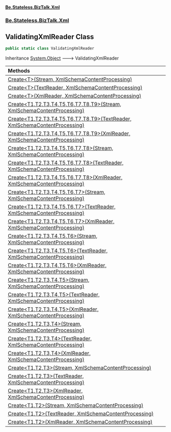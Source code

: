 #### [Be.Stateless.BizTalk.Xml](README.md 'README')
### [Be.Stateless.BizTalk.Xml](Be.Stateless.BizTalk.Xml.md 'Be.Stateless.BizTalk.Xml')

## ValidatingXmlReader Class

```csharp
public static class ValidatingXmlReader
```

Inheritance [System.Object](https://docs.microsoft.com/en-us/dotnet/api/System.Object 'System.Object') &#129106; ValidatingXmlReader

| Methods | |
| :--- | :--- |
| [Create&lt;T&gt;(Stream, XmlSchemaContentProcessing)](ValidatingXmlReader.Create_T_(Stream,XmlSchemaContentProcessing).md 'Be.Stateless.BizTalk.Xml.ValidatingXmlReader.Create<T>(System.IO.Stream, System.Xml.Schema.XmlSchemaContentProcessing)') | |
| [Create&lt;T&gt;(TextReader, XmlSchemaContentProcessing)](ValidatingXmlReader.Create_T_(TextReader,XmlSchemaContentProcessing).md 'Be.Stateless.BizTalk.Xml.ValidatingXmlReader.Create<T>(System.IO.TextReader, System.Xml.Schema.XmlSchemaContentProcessing)') | |
| [Create&lt;T&gt;(XmlReader, XmlSchemaContentProcessing)](ValidatingXmlReader.Create_T_(XmlReader,XmlSchemaContentProcessing).md 'Be.Stateless.BizTalk.Xml.ValidatingXmlReader.Create<T>(System.Xml.XmlReader, System.Xml.Schema.XmlSchemaContentProcessing)') | |
| [Create&lt;T1,T2,T3,T4,T5,T6,T7,T8,T9&gt;(Stream, XmlSchemaContentProcessing)](ValidatingXmlReader.Create_T1,T2,T3,T4,T5,T6,T7,T8,T9_(Stream,XmlSchemaContentProcessing).md 'Be.Stateless.BizTalk.Xml.ValidatingXmlReader.Create<T1,T2,T3,T4,T5,T6,T7,T8,T9>(System.IO.Stream, System.Xml.Schema.XmlSchemaContentProcessing)') | |
| [Create&lt;T1,T2,T3,T4,T5,T6,T7,T8,T9&gt;(TextReader, XmlSchemaContentProcessing)](ValidatingXmlReader.Create_T1,T2,T3,T4,T5,T6,T7,T8,T9_(TextReader,XmlSchemaContentProcessing).md 'Be.Stateless.BizTalk.Xml.ValidatingXmlReader.Create<T1,T2,T3,T4,T5,T6,T7,T8,T9>(System.IO.TextReader, System.Xml.Schema.XmlSchemaContentProcessing)') | |
| [Create&lt;T1,T2,T3,T4,T5,T6,T7,T8,T9&gt;(XmlReader, XmlSchemaContentProcessing)](ValidatingXmlReader.Create_T1,T2,T3,T4,T5,T6,T7,T8,T9_(XmlReader,XmlSchemaContentProcessing).md 'Be.Stateless.BizTalk.Xml.ValidatingXmlReader.Create<T1,T2,T3,T4,T5,T6,T7,T8,T9>(System.Xml.XmlReader, System.Xml.Schema.XmlSchemaContentProcessing)') | |
| [Create&lt;T1,T2,T3,T4,T5,T6,T7,T8&gt;(Stream, XmlSchemaContentProcessing)](ValidatingXmlReader.Create_T1,T2,T3,T4,T5,T6,T7,T8_(Stream,XmlSchemaContentProcessing).md 'Be.Stateless.BizTalk.Xml.ValidatingXmlReader.Create<T1,T2,T3,T4,T5,T6,T7,T8>(System.IO.Stream, System.Xml.Schema.XmlSchemaContentProcessing)') | |
| [Create&lt;T1,T2,T3,T4,T5,T6,T7,T8&gt;(TextReader, XmlSchemaContentProcessing)](ValidatingXmlReader.Create_T1,T2,T3,T4,T5,T6,T7,T8_(TextReader,XmlSchemaContentProcessing).md 'Be.Stateless.BizTalk.Xml.ValidatingXmlReader.Create<T1,T2,T3,T4,T5,T6,T7,T8>(System.IO.TextReader, System.Xml.Schema.XmlSchemaContentProcessing)') | |
| [Create&lt;T1,T2,T3,T4,T5,T6,T7,T8&gt;(XmlReader, XmlSchemaContentProcessing)](ValidatingXmlReader.Create_T1,T2,T3,T4,T5,T6,T7,T8_(XmlReader,XmlSchemaContentProcessing).md 'Be.Stateless.BizTalk.Xml.ValidatingXmlReader.Create<T1,T2,T3,T4,T5,T6,T7,T8>(System.Xml.XmlReader, System.Xml.Schema.XmlSchemaContentProcessing)') | |
| [Create&lt;T1,T2,T3,T4,T5,T6,T7&gt;(Stream, XmlSchemaContentProcessing)](ValidatingXmlReader.Create_T1,T2,T3,T4,T5,T6,T7_(Stream,XmlSchemaContentProcessing).md 'Be.Stateless.BizTalk.Xml.ValidatingXmlReader.Create<T1,T2,T3,T4,T5,T6,T7>(System.IO.Stream, System.Xml.Schema.XmlSchemaContentProcessing)') | |
| [Create&lt;T1,T2,T3,T4,T5,T6,T7&gt;(TextReader, XmlSchemaContentProcessing)](ValidatingXmlReader.Create_T1,T2,T3,T4,T5,T6,T7_(TextReader,XmlSchemaContentProcessing).md 'Be.Stateless.BizTalk.Xml.ValidatingXmlReader.Create<T1,T2,T3,T4,T5,T6,T7>(System.IO.TextReader, System.Xml.Schema.XmlSchemaContentProcessing)') | |
| [Create&lt;T1,T2,T3,T4,T5,T6,T7&gt;(XmlReader, XmlSchemaContentProcessing)](ValidatingXmlReader.Create_T1,T2,T3,T4,T5,T6,T7_(XmlReader,XmlSchemaContentProcessing).md 'Be.Stateless.BizTalk.Xml.ValidatingXmlReader.Create<T1,T2,T3,T4,T5,T6,T7>(System.Xml.XmlReader, System.Xml.Schema.XmlSchemaContentProcessing)') | |
| [Create&lt;T1,T2,T3,T4,T5,T6&gt;(Stream, XmlSchemaContentProcessing)](ValidatingXmlReader.Create_T1,T2,T3,T4,T5,T6_(Stream,XmlSchemaContentProcessing).md 'Be.Stateless.BizTalk.Xml.ValidatingXmlReader.Create<T1,T2,T3,T4,T5,T6>(System.IO.Stream, System.Xml.Schema.XmlSchemaContentProcessing)') | |
| [Create&lt;T1,T2,T3,T4,T5,T6&gt;(TextReader, XmlSchemaContentProcessing)](ValidatingXmlReader.Create_T1,T2,T3,T4,T5,T6_(TextReader,XmlSchemaContentProcessing).md 'Be.Stateless.BizTalk.Xml.ValidatingXmlReader.Create<T1,T2,T3,T4,T5,T6>(System.IO.TextReader, System.Xml.Schema.XmlSchemaContentProcessing)') | |
| [Create&lt;T1,T2,T3,T4,T5,T6&gt;(XmlReader, XmlSchemaContentProcessing)](ValidatingXmlReader.Create_T1,T2,T3,T4,T5,T6_(XmlReader,XmlSchemaContentProcessing).md 'Be.Stateless.BizTalk.Xml.ValidatingXmlReader.Create<T1,T2,T3,T4,T5,T6>(System.Xml.XmlReader, System.Xml.Schema.XmlSchemaContentProcessing)') | |
| [Create&lt;T1,T2,T3,T4,T5&gt;(Stream, XmlSchemaContentProcessing)](ValidatingXmlReader.Create_T1,T2,T3,T4,T5_(Stream,XmlSchemaContentProcessing).md 'Be.Stateless.BizTalk.Xml.ValidatingXmlReader.Create<T1,T2,T3,T4,T5>(System.IO.Stream, System.Xml.Schema.XmlSchemaContentProcessing)') | |
| [Create&lt;T1,T2,T3,T4,T5&gt;(TextReader, XmlSchemaContentProcessing)](ValidatingXmlReader.Create_T1,T2,T3,T4,T5_(TextReader,XmlSchemaContentProcessing).md 'Be.Stateless.BizTalk.Xml.ValidatingXmlReader.Create<T1,T2,T3,T4,T5>(System.IO.TextReader, System.Xml.Schema.XmlSchemaContentProcessing)') | |
| [Create&lt;T1,T2,T3,T4,T5&gt;(XmlReader, XmlSchemaContentProcessing)](ValidatingXmlReader.Create_T1,T2,T3,T4,T5_(XmlReader,XmlSchemaContentProcessing).md 'Be.Stateless.BizTalk.Xml.ValidatingXmlReader.Create<T1,T2,T3,T4,T5>(System.Xml.XmlReader, System.Xml.Schema.XmlSchemaContentProcessing)') | |
| [Create&lt;T1,T2,T3,T4&gt;(Stream, XmlSchemaContentProcessing)](ValidatingXmlReader.Create_T1,T2,T3,T4_(Stream,XmlSchemaContentProcessing).md 'Be.Stateless.BizTalk.Xml.ValidatingXmlReader.Create<T1,T2,T3,T4>(System.IO.Stream, System.Xml.Schema.XmlSchemaContentProcessing)') | |
| [Create&lt;T1,T2,T3,T4&gt;(TextReader, XmlSchemaContentProcessing)](ValidatingXmlReader.Create_T1,T2,T3,T4_(TextReader,XmlSchemaContentProcessing).md 'Be.Stateless.BizTalk.Xml.ValidatingXmlReader.Create<T1,T2,T3,T4>(System.IO.TextReader, System.Xml.Schema.XmlSchemaContentProcessing)') | |
| [Create&lt;T1,T2,T3,T4&gt;(XmlReader, XmlSchemaContentProcessing)](ValidatingXmlReader.Create_T1,T2,T3,T4_(XmlReader,XmlSchemaContentProcessing).md 'Be.Stateless.BizTalk.Xml.ValidatingXmlReader.Create<T1,T2,T3,T4>(System.Xml.XmlReader, System.Xml.Schema.XmlSchemaContentProcessing)') | |
| [Create&lt;T1,T2,T3&gt;(Stream, XmlSchemaContentProcessing)](ValidatingXmlReader.Create_T1,T2,T3_(Stream,XmlSchemaContentProcessing).md 'Be.Stateless.BizTalk.Xml.ValidatingXmlReader.Create<T1,T2,T3>(System.IO.Stream, System.Xml.Schema.XmlSchemaContentProcessing)') | |
| [Create&lt;T1,T2,T3&gt;(TextReader, XmlSchemaContentProcessing)](ValidatingXmlReader.Create_T1,T2,T3_(TextReader,XmlSchemaContentProcessing).md 'Be.Stateless.BizTalk.Xml.ValidatingXmlReader.Create<T1,T2,T3>(System.IO.TextReader, System.Xml.Schema.XmlSchemaContentProcessing)') | |
| [Create&lt;T1,T2,T3&gt;(XmlReader, XmlSchemaContentProcessing)](ValidatingXmlReader.Create_T1,T2,T3_(XmlReader,XmlSchemaContentProcessing).md 'Be.Stateless.BizTalk.Xml.ValidatingXmlReader.Create<T1,T2,T3>(System.Xml.XmlReader, System.Xml.Schema.XmlSchemaContentProcessing)') | |
| [Create&lt;T1,T2&gt;(Stream, XmlSchemaContentProcessing)](ValidatingXmlReader.Create_T1,T2_(Stream,XmlSchemaContentProcessing).md 'Be.Stateless.BizTalk.Xml.ValidatingXmlReader.Create<T1,T2>(System.IO.Stream, System.Xml.Schema.XmlSchemaContentProcessing)') | |
| [Create&lt;T1,T2&gt;(TextReader, XmlSchemaContentProcessing)](ValidatingXmlReader.Create_T1,T2_(TextReader,XmlSchemaContentProcessing).md 'Be.Stateless.BizTalk.Xml.ValidatingXmlReader.Create<T1,T2>(System.IO.TextReader, System.Xml.Schema.XmlSchemaContentProcessing)') | |
| [Create&lt;T1,T2&gt;(XmlReader, XmlSchemaContentProcessing)](ValidatingXmlReader.Create_T1,T2_(XmlReader,XmlSchemaContentProcessing).md 'Be.Stateless.BizTalk.Xml.ValidatingXmlReader.Create<T1,T2>(System.Xml.XmlReader, System.Xml.Schema.XmlSchemaContentProcessing)') | |

